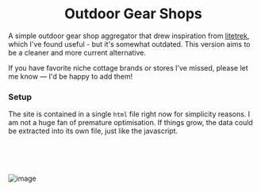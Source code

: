 <h1 align="center">Outdoor Gear Shops</h1>

   A simple outdoor gear shop aggregator that drew inspiration from [litetrek](https://litetrek.eu/), which I've found useful - but it's somewhat outdated. This version aims to be a cleaner and more current alternative.

If you have favorite niche cottage brands or stores I’ve missed, please let me know — I'd be happy to add them!


### Setup
The site is contained in a single `html` file right now for simplicity reasons. I am not a huge fan of premature optimisation. If things grow, the data could be extracted into its own file, just like the javascript.

</br>
</br>
</br>


![image](https://github.com/user-attachments/assets/c13d75b6-e4df-4663-bed5-0188eeb02bdc)
